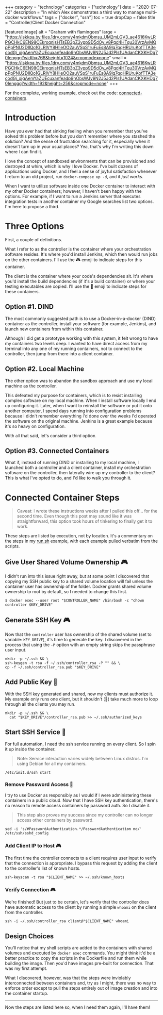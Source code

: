 +++
category = "technology"
categories = ["technology"]
date = "2020-07-22"
description = "In which Alex demonstrates a third way to manage multi-docker workflows."
tags = ["docker", "ssh"]
toc = true
dropCap = false
title = "Controller/Client Docker Connection"

[featuredImage]
  alt = "Graham with flamingoes"
  large = "https://iskkpa.by.files.1drv.com/y4mkdmObmsu_UM2mLGV3_ae4616KwLRPGCHkC6EN98CEkroqnjsHTsEB3pZ3vpp9D5dOv_v8Pqd4HTqu30VrzAvMQpPpPNU2DlIQo1GLRIVY8HlIeOO2auVSpS1ruFuEs8A9lq7qqHRUruKofTTA3ecodGj_ojgAemYaZUEcuxanfeadp9hObsWJv9N2J5Jd2Pls1UAdanCKXKHDg70Ienggg?width=768&height=1024&cropmode=none"
  small = "https://iskkpa.by.files.1drv.com/y4mkdmObmsu_UM2mLGV3_ae4616KwLRPGCHkC6EN98CEkroqnjsHTsEB3pZ3vpp9D5dOv_v8Pqd4HTqu30VrzAvMQpPpPNU2DlIQo1GLRIVY8HlIeOO2auVSpS1ruFuEs8A9lq7qqHRUruKofTTA3ecodGj_ojgAemYaZUEcuxanfeadp9hObsWJv9N2J5Jd2Pls1UAdanCKXKHDg70Ienggg?width=192&height=256&cropmode=none"
+++
<p class="muted-text">
For the complete, working example, check out the code: <a href="https://github.com/acbilson/connected-containers">connected-containers</a>.
</p>

# Introduction

Have you ever had that sinking feeling when you remember that you've solved this problem before but you don't remember where you stashed the solution? And the sense of frustration searching for it, especially when it doesn't turn up in your usual places? Yea, that's why I'm writing this down where I can find it.

I love the concept of sandboxed environments that can be provisioned and destroyed at whim, which is why I love Docker. I've built dozens of applications using Docker, and I feel a sense of joyful satisfaction whenever I return to an old project, run `docker-compose up -d`, and it _just works_.

When I want to utilize software inside one Docker container to interact with my other Docker containers; however, I haven't been happy with the options. For example, if I want to run a Jenkins server that executes integration tests in another container my Google searches list two options. I'm here to propose a third.

# Three Options

First, a couple of definitions.

What I refer to as the controller is the container where your orchestration software resides. It's where you'd install Jenkins, which then would run jobs on the other containers. I'll use the &#127918; emoji to indicate steps for this container.

The client is the container where your code's dependencies sit. It's where you'd install the build dependencies (if it's a build container) or where your testing executables are copied. I'll use the &#128119; emoji to indicate steps for these containers.

## Option #1. DIND

The most commonly suggested path is to use a Docker-in-a-docker (DIND) container as the controller, install your software (for example, Jenkins), and launch new containers from within this container.

Although I did get a prototype working with this system, it felt wrong to have my containers two levels deep. I wanted to have direct access from my terminal into any one of my running containers, not to connect to the controller, then jump from there into a client container.

## Option #2. Local Machine

The other option was to abandon the sandbox approach and use my local machine as the controller.

This defeated my purpose for containers, which is to resist installing complex software on my local machine. When I install software locally I end up configuring it. Later, when I want to reinstall the software or put it onto another computer, I spend days running into configuration problems because I didn't remember everything I'd done over the weeks I'd operated the software on the original machine. Jenkins is a great example because it's so heavy on configuration.

With all that said, let's consider a third option.

## Option #3. Connected Containers

What if, instead of running DIND or installing to my local machine, I launched both a controller and a client container, install my orchestration software on the controller, then laterally wire up my controller to the client? This is what I've opted to do, and I'd like to walk you through it.

# Connected Container Steps

> Caveat: I wrote these instructions weeks after I pulled this off... for the second time. Even though this post may sound like it was straightforward, this option took hours of tinkering to finally get it to work.

These steps are listed by execution, not by location. It's a commentary on the steps in my [run.sh](https://github.com/acbilson/connected-containers/blob/master/run.sh) example, with each example pulled verbatim from the scripts.

## Give User Shared Volume Ownership &#127918;

I didn't run into this issue right away, but at some point I discovered that copying my SSH public key to a shared volume location will fail unless the container user has ownership of the folder. Docker grants shared volume ownership to root by default, so I needed to change this first.

```
$ docker exec --user root "$CONTROLLER_NAME" /bin/bash -c "chown controller $KEY_DRIVE"
```

## Generate SSH Key &#127918;

Now that the `controller` user has ownership of the shared volume (set to variable: `KEY_DRIVE`), it's time to generate the key. I discovered in the process that using the `-P` option with an empty string skips the passphrase user input.

```
mkdir -p ~/.ssh && \
ssh-keygen -t rsa -f ~/.ssh/controller_rsa -P "" && \
cp -f ~/.ssh/controller_rsa.pub "$KEY_DRIVE"
```

## Add Public Key &#128119;

With the SSH key generated and shared, now my clients must authorize it. My example only runs one client, but it shouldn't (🤞) take much more to loop through all the clients you may run.

```
mkdir -p ~/.ssh && \
  cat "$KEY_DRIVE"/controller_rsa.pub >> ~/.ssh/authorized_keys
```

## Start SSH Service &#128119;

For full automation, I need the ssh service running on every client. So I spin it up inside the container.

> Note: Service interaction varies widely between Linux distros. I'm using Debian for all my containers.

```
/etc/init.d/ssh start
```

### Remove Password Access &#128119;

I try to use Docker as responsibly as I would if I were administering these containers in a public cloud. Now that I have SSH key authentication, there's no reason to remote access containers by password auth. So I disable it.

> This step also proves my success since my controller can no longer access other containers by password.

```
sed -i 's/#PasswordAuthentication.*/PasswordAuthentication no/' /etc/ssh/sshd_config
```

### Add Client IP to Host &#127918;

The first time the controller connects to a client requires user input to verify that the connection is appropriate. I bypass this request by adding the client to the controller's list of known hosts.

```
ssh-keyscan -t rsa "$CLIENT_NAME" >> ~/.ssh/known_hosts
```

### Verify Connection &#127918;

We're finished! But just to be certain, let's verify that the controller does have automatic access to the client by running a simple `whoami` on the client from the controller.

```
ssh -i ~/.ssh/controller_rsa client@"$CLIENT_NAME" whoami
```

## Design Choices

You'll notice that my shell scripts are added to the containers with shared volumes and executed by `docker exec` commands. You might think it'd be a better practice to copy the scripts in the Dockerfile and run them while building the image. Then you'd have images pre-built for connection. That was my first attempt.

What I discovered, however, was that the steps were inviolably interconnected between containers and, try as I might, there was no way to enforce order except to pull the steps entirely out of image creation and into the container startup.

---

Now the steps are listed here so, when I need them again, I'll have them!
